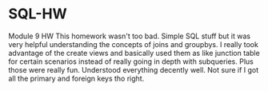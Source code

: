 # SQL-HW
 Module 9 HW
 This homework wasn't too bad. Simple SQL stuff but it was very helpful understanding the concepts of joins and groupbys. I really took advantage of the create views and basically used them as like junction table for certain scenarios instead of really going in depth with subqueries. Plus those were really fun. Understood everything decently well. Not sure if I got all the primary and foreign keys tho right. 
